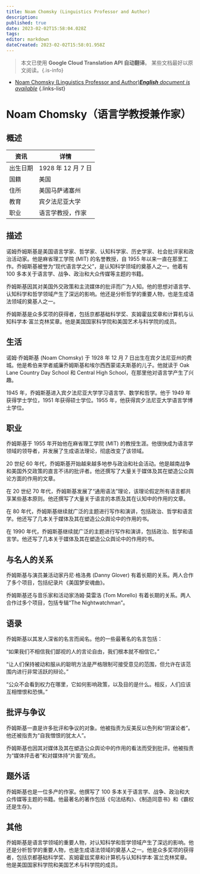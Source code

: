 ```yaml
---
title: Noam Chomsky (Linguistics Professor and Author)
description: 
published: true
date: 2023-02-02T15:58:04.028Z
tags: 
editor: markdown
dateCreated: 2023-02-02T15:58:01.958Z
---
```


> 本文已使用 **Google Cloud Translation API 自动翻译**。
某些文档最好以原文阅读。{.is-info}



- [Noam Chomsky (Linguistics Professor and Author)***English** document is available*](/en/Knowledge-base/Dictionary/Person/noam-chomsky-linguistics-professor-and-author)
{.links-list}


# Noam Chomsky（语言学教授兼作家）

## 概述

|资讯 |详情 |
| ---------- | ------ |
|出生日期 | 1928 年 12 月 7 日 |
|国籍 |美国 |
|住所 |美国马萨诸塞州 |
|教育 |宾夕法尼亚大学 |
|职业 |语言学教授，作家 |

## 描述
诺姆乔姆斯基是美国语言学家、哲学家、认知科学家、历史学家、社会批评家和政治活动家。他是麻省理工学院 (MIT) 的名誉教授，自 1955 年以来一直在那里工作。乔姆斯基被誉为“现代语言学之父”，是认知科学领域的奠基人之一。他着有 100 多本关于语言学、战争、政治和大众传媒等主题的书籍。

乔姆斯基因其对美国外交政策和主流媒体的批评而广为人知。他的思想对语言学、认知科学和哲学领域产生了深远的影响。他还是分析哲学的重要人物，也是生成语法领域的奠基人之一。

乔姆斯基是众多奖项的获得者，包括京都基础科学奖、亥姆霍兹奖章和计算机与认知科学本·富兰克林奖章。他是美国国家科学院和美国艺术与科学院的成员。

## 生活
诺姆·乔姆斯基 (Noam Chomsky) 于 1928 年 12 月 7 日出生在宾夕法尼亚州的费城。他是希伯来学者威廉乔姆斯基和埃尔西西蒙诺夫斯基的儿子。他就读于 Oak Lane Country Day School 和 Central High School，在那里他对语言学产生了兴趣。

1945 年，乔姆斯基进入宾夕法尼亚大学学习语言学、数学和哲学。他于 1949 年获得学士学位，1951 年获得硕士学位。1955 年，他获得宾夕法尼亚大学语言学博士学位。

## 职业
乔姆斯基于 1955 年开始他在麻省理工学院 (MIT) 的教授生涯。他很快成为语言学领域的领导者，并发展了生成语法理论，彻底改变了该领域。

20 世纪 60 年代，乔姆斯基开始越来越多地参与政治和社会活动。他是越南战争和美国外交政策的直言不讳的批评者。他还撰写了大量关于媒体及其在塑造公众舆论方面的作用的文章。

在 20 世纪 70 年代，乔姆斯基发展了“通用语法”理论，该理论假定所有语言都共享某些基本原则。他还撰写了大量关于语言的本质及其在认知中的作用的文章。

在 80 年代，乔姆斯基继续就广泛的主题进行写作和演讲，包括政治、哲学和语言学。他还写了几本关于媒体及其在塑造公众舆论中的作用的书。

在 1990 年代，乔姆斯基继续就广泛的主题进行写作和演讲，包括政治、哲学和语言学。他还写了几本关于媒体及其在塑造公众舆论中的作用的书。

## 与名人的关系
乔姆斯基与演员兼活动家丹尼·格洛弗 (Danny Glover) 有着长期的关系。两人合作了多个项目，包括纪录片《美国梦安魂曲》。

乔姆斯基还与音乐家和活动家汤姆·莫雷洛 (Tom Morello) 有着长期的关系。两人合作过多个项目，包括专辑“The Nightwatchman”。

## 语录
乔姆斯基以其发人深省的名言而闻名。他的一些最著名的名言包括：

“如果我们不相信我们鄙视的人的言论自由，我们根本就不相信它。”

“让人们保持被动和服从的聪明方法是严格限制可接受意见的范围，但允许在该范围内进行非常活跃的辩论。”

“公众不会看到权力在哪里，它如何影响政策，以及目的是什么。相反，人们应该互相憎恨和恐惧。”

## 批评与争议
乔姆斯基一直是许多批评和争议的对象。他被指责为反美反以色列和“阴谋论者”。他还被指责为“自我憎恨的犹太人”。

乔姆斯基也因其对媒体及其在塑造公众舆论中的作用的看法而受到批评。他被指责为“媒体抨击者”和对媒体持“片面”观点。

## 题外话
乔姆斯基也是一位多产的作家。他撰写了 100 多本关于语言学、战争、政治和大众传媒等主题的书籍。他最著名的著作包括《句法结构》、《制造同意书》和《霸权还是生存》。

## 其他
乔姆斯基是语言学领域的重要人物，对认知科学和哲学领域产生了深远的影响。他还是分析哲学的重要人物，也是生成语法领域的奠基人之一。他是众多奖项的获得者，包括京都基础科学奖、亥姆霍兹奖章和计算机与认知科学本·富兰克林奖章。他是美国国家科学院和美国艺术与科学院的成员。